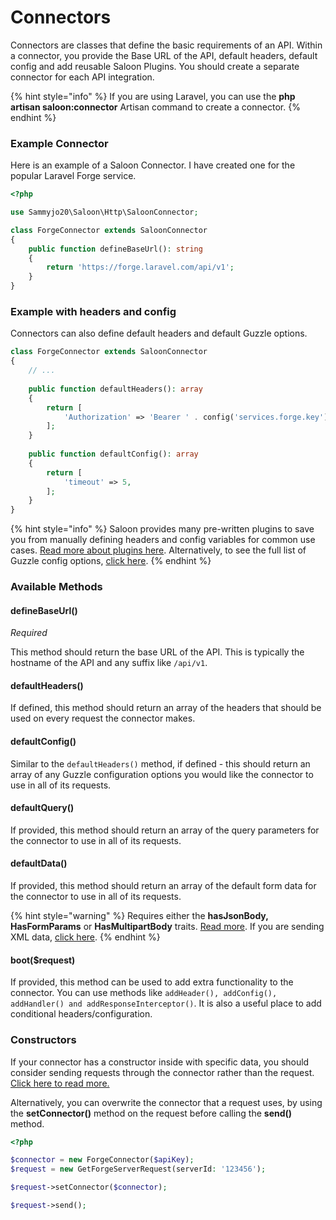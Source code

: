 # Connectors

Connectors are classes that define the basic requirements of an API. Within a connector, you provide the Base URL of the API, default headers, default config and add reusable Saloon Plugins. You should create a separate connector for each API integration.

{% hint style="info" %}
If you are using Laravel, you can use the **php artisan saloon:connector** Artisan command to create a connector.
{% endhint %}

### Example Connector

Here is an example of a Saloon Connector. I have created one for the popular Laravel Forge service.

```php
<?php

use Sammyjo20\Saloon\Http\SaloonConnector;

class ForgeConnector extends SaloonConnector
{
    public function defineBaseUrl(): string
    {
        return 'https://forge.laravel.com/api/v1';
    }
}
```

### Example with headers and config

Connectors can also define default headers and default Guzzle options.

```php
class ForgeConnector extends SaloonConnector
{
    // ...
    
    public function defaultHeaders(): array
    {
        return [
            'Authorization' => 'Bearer ' . config('services.forge.key') // "config" is a built in Laravel function.
        ];
    }
    
    public function defaultConfig(): array
    {
        return [
            'timeout' => 5,
        ];
    }
}
```

{% hint style="info" %}
Saloon provides many pre-written plugins to save you from manually defining headers and config variables for common use cases. [Read more about plugins here](../the-good-stuff/plugins.md). Alternatively, to see the full list of Guzzle config options, [click here](https://docs.guzzlephp.org/en/stable/request-options.html).
{% endhint %}

### Available Methods

#### defineBaseUrl()

_Required_

This method should return the base URL of the API. This is typically the hostname of the API and any suffix like `/api/v1`.

#### defaultHeaders()

If defined, this method should return an array of the headers that should be used on every request the connector makes.

#### defaultConfig()

Similar to the `defaultHeaders()` method, if defined - this should return an array of any Guzzle configuration options you would like the connector to use in all of its requests.

#### defaultQuery()

If provided, this method should return an array of the query parameters for the connector to use in all of its requests.

#### defaultData()

If provided, this method should return an array of the default form data for the connector to use in all of its requests.

{% hint style="warning" %}
Requires either the **hasJsonBody, HasFormParams** or **HasMultipartBody** traits. [Read more](requests/attaching-data.md). If you are sending XML data, [click here](requests/attaching-data.md#sending-xml).
{% endhint %}

#### boot($request)

If provided, this method can be used to add extra functionality to the connector. You can use methods like `addHeader(), addConfig(), addHandler() and addResponseInterceptor()`. It is also a useful place to add conditional headers/configuration.

### Constructors

If your connector has a constructor inside with specific data, you should consider sending requests through the connector rather than the request. [Click here to read more.](sending-requests/#sending-requests-using-your-connector)

Alternatively, you can overwrite the connector that a request uses, by using the **setConnector()** method on the request before calling the **send()** method.

```php
<?php

$connector = new ForgeConnector($apiKey);
$request = new GetForgeServerRequest(serverId: '123456');

$request->setConnector($connector);

$request->send();
```
